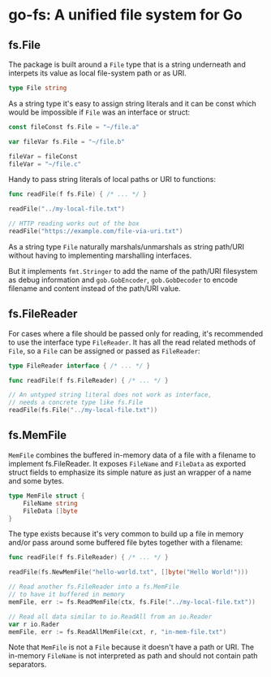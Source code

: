 go-fs: A unified file system for Go
===================================

fs.File
-------

The package is built around a `File` type that is a string underneath
and interpets its value as local file-system path or as URI.

```go
type File string
```

As a string type it's easy to assign string literals and it can be const
which would be impossible if `File` was an interface or struct:

```go
const fileConst fs.File = "~/file.a"

var fileVar fs.File = "~/file.b"

fileVar = fileConst
fileVar = "~/file.c"
```

Handy to pass string literals of local paths or URI to functions:

```go
func readFile(f fs.File) { /* ... */ }

readFile("../my-local-file.txt")

// HTTP reading works out of the box
readFile("https://example.com/file-via-uri.txt")
```

As a string type `File` naturally marshals/unmarshals as string path/URI
without having to implementing marshalling interfaces.

But it implements `fmt.Stringer` to add the name of the path/URI filesystem
as debug information and `gob.GobEncoder`, `gob.GobDecoder` to
encode filename and content instead of the path/URI value.

fs.FileReader
-------------

For cases where a file should be passed only for reading,
it's recommended to use the interface type `FileReader`.
It has all the read related methods of `File`, so a `File` can be assigned
or passed as `FileReader`:

```go
type FileReader interface { /* ... */ }
```

```go
func readFile(f fs.FileReader) { /* ... */ }

// An untyped string literal does not work as interface,
// needs a concrete type like fs.File
readFile(fs.File("../my-local-file.txt"))
```

fs.MemFile
----------

`MemFile` combines the buffered in-memory data of a file
with a filename to implement fs.FileReader.
It exposes `FileName` and `FileData` as exported struct fields to emphasize
its simple nature as just an wrapper of a name and some bytes.

```go
type MemFile struct {
	FileName string
	FileData []byte
}
```

The type exists because it's very common to build up a file in memory
and/or pass around some buffered file bytes together with a filename:

```go
func readFile(f fs.FileReader) { /* ... */ }

readFile(fs.NewMemFile("hello-world.txt", []byte("Hello World!")))

// Read another fs.FileReader into a fs.MemFile
// to have it buffered in memory
memFile, err := fs.ReadMemFile(ctx, fs.File("../my-local-file.txt"))

// Read all data similar to io.ReadAll from an io.Reader
var r io.Rader
memFile, err := fs.ReadAllMemFile(cxt, r, "in-mem-file.txt")
```

Note that `MemFile` is not a `File` because it doesn't have a path or URI.
The in-memory `FileName` is not interpreted as path and should not contain
path separators.
